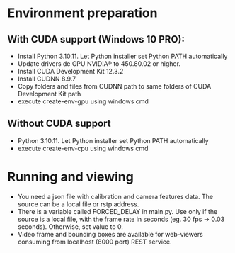 # Environment preparation

## With CUDA support (Windows 10 PRO):

- Install Python 3.10.11. Let Python installer set Python PATH automatically
- Update drivers de GPU NVIDIA® to 450.80.02 or higher.
- Install CUDA Development Kit 12.3.2
- Install CUDNN 8.9.7
- Copy folders and files from CUDNN path to same folders of CUDA Development Kit path
- execute create-env-gpu using windows cmd

## Without CUDA support
- Python 3.10.11. Let Python installer set Python PATH automatically
- execute create-env-cpu using windows cmd

# Running and viewing

- You need a json file with calibration and camera features data. The source can be a local file or rstp address. 
- There is a variable called FORCED_DELAY in main.py. Use only if the source is a local file, with the frame rate in seconds (eg. 30 fps -> 0.03 seconds). Otherwise, set value to 0.
- Video frame and bounding boxes are available for web-viewers consuming from localhost (8000 port) REST service.